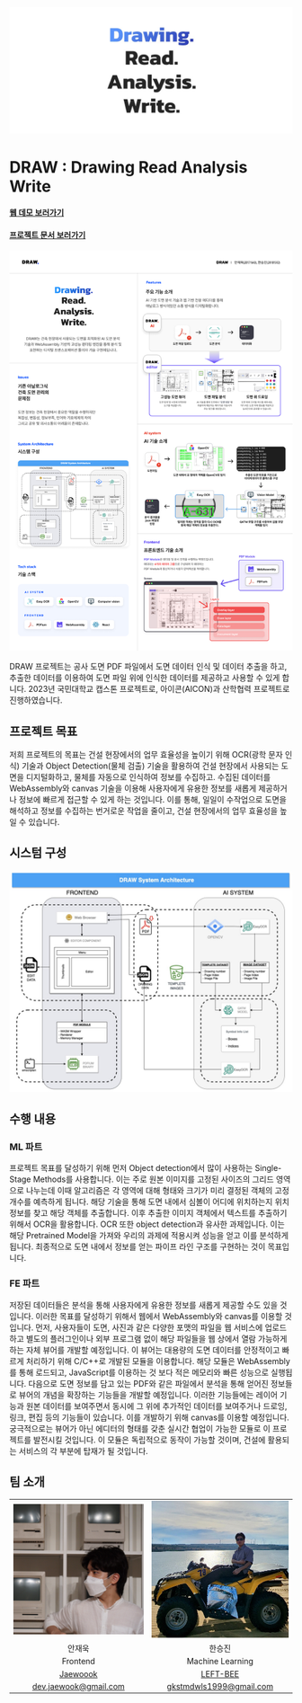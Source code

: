![DRAW](/public/draw-title.jpg)

# DRAW : Drawing Read Analysis Write

#### [웹 데모 보러가기](https://pdf-demo.jaewook.me)
#### [프로젝트 문서 보러가기](https://draw-docs.home.jaewook.me)

![DRAW poster](public/draw-poster.jpeg)

DRAW 프로젝트는 공사 도면 PDF 파일에서 도면 데이터 인식 및 데이터 추출을 하고, 추출한 데이터를 이용하여 도면 파일 위에 인식한 데이터를 제공하고 사용할 수 있게 합니다. 2023년 국민대학교 캡스톤 프로젝트로, 아이콘(AICON)과 산학협력 프로젝트로 진행하였습니다.

## 프로젝트 목표

저희 프로젝트의 목표는 건설 현장에서의 업무 효율성을 높이기 위해 OCR(광학 문자 인식) 기술과 Object Detection(물체 검출) 기술을 활용하여 건설 현장에서 사용되는 도면을 디지털화하고, 물체를 자동으로 인식하여 정보를 수집하고. 수집된 데이터를 WebAssembly와 canvas 기술을 이용해 사용자에게 유용한 정보를 새롭게 제공하거나 정보에 빠르게 접근할 수 있게 하는 것입니다. 이를 통해, 일일이 수작업으로 도면을 해석하고 정보를 수집하는 번거로운 작업을 줄이고, 건설 현장에서의 업무 효율성을 높일 수 있습니다.

## 시스텀 구성

![시스템 구성](/public/drawing.jpg)

## 수행 내용

### ML 파트

프로젝트 목표를 달성하기 위해 먼저 Object detection에서 많이 사용하는 Single-Stage Methods를 사용합니다. 이는 주로 원본 이미지를 고정된 사이즈의 그리드 영역으로 나누는데 이때 알고리즘은 각 영역에 대해 형태와 크기가 미리 결정된 객체의 고정 개수를 예측하게 됩니다. 해당 기술을 통해 도면 내에서 심볼이 어디에 위치하는지 위치정보를 찾고 해당 객체를 추출합니다. 이후 추출한 이미지 객체에서 텍스트를 추출하기 위해서 OCR을 활용합니다. OCR 또한 object detection과 유사한 과제입니다. 이는 해당 Pretrained Model을 가져와 우리의 과제에 적용시켜 성능을 얻고 이를 분석하게 됩니다. 최종적으로 도면 내에서 정보를 얻는 파이프 라인 구조를 구현하는 것이 목표입니다.

### FE 파트

저장된 데이터들은 분석을 통해 사용자에게 유용한 정보를 새롭게 제공할 수도 있을 것입니다. 이러한 목표를 달성하기 위해서 웹에서 WebAssembly와 canvas를 이용할 것입니다. 먼저, 사용자들이 도면, 사진과 같은 다양한 포맷의 파일을 웹 서비스에 업로드하고 별도의 플러그인이나 외부 프로그램 없이 해당 파일들을 웹 상에서 열람 가능하게 하는 자체 뷰어를 개발할 예정입니다. 이 뷰어는 대용량의 도면 데이터를 안정적이고 빠르게 처리하기 위해 C/C++로 개발된 모듈을 이용합니다. 해당 모듈은 WebAssembly를 통해 로드되고, JavaScript를 이용하는 것 보다 적은 메모리와 빠른 성능으로 실행됩니다. 다음으로 도면 정보를 담고 있는 PDF와 같은 파일에서 분석을 통해 얻어진 정보들로 뷰어의 개념을 확장하는 기능들을 개발할 예정입니다. 이러한 기능들에는 레이어 기능과 원본 데이터를 보여주면서 동시에 그 위에 추가적인 데이터를 보여주거나 드로잉, 링크, 편집 등의 기능들이 있습니다. 이를 개발하기 위해 canvas를 이용할 예정입니다. 궁극적으로는 뷰어가 아닌 에디터의 형태를 갖춘 실시간 협업이 가능한 모듈로 이 프로젝트를 발전시킬 것입니다. 이 모듈은 독립적으로 동작이 가능할 것이며, 건설에 활용되는 서비스의 각 부분에 탑재가 될 것입니다.


## 팀 소개

|    |    |
|:--:|:--:|
| <img width="300" src="/public/images/profile_jaewook.jpg" alt="Jaewook Ahn" /> | <img width="300" src="/public/images/profile_seungjin.jpg" alt="Seungjin Han" /> |
| 안재욱 | 한승진 |
| Frontend | Machine Learning |
| [Jaewoook](https://github.com/Jaewoook) | [LEFT-BEE](https://github.com/LEFT-BEE)
| dev.jaewook@gmail.com | gkstmdwls1999@gmail.com |
